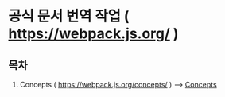 

# 공식 문서 번역 작업 ( https://webpack.js.org/ )



## 목차

1. Concepts ( https://webpack.js.org/concepts/ ) --> [Concepts](https://google.com)



